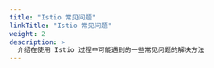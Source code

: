 ```yaml
---
title: "Istio 常见问题"
linkTitle: "Istio 常见问题"
weight: 2
description: >
  介绍在使用 Istio 过程中可能遇到的一些常见问题的解决方法
---
```

